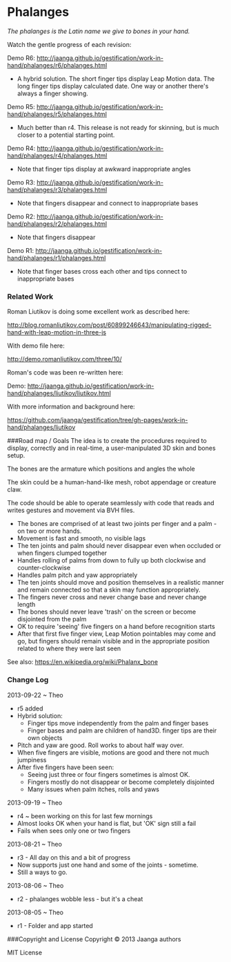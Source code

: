 Phalanges
=========
_The phalanges is the Latin name we give to bones in your hand._


Watch the gentle progress of each revision:

Demo R6: http://jaanga.github.io/gestification/work-in-hand/phalanges/r6/phalanges.html  
- A hybrid solution. The short finger tips display Leap Motion data. The long finger tips display calculated date. One way or another there's always a finger showing.

Demo R5: http://jaanga.github.io/gestification/work-in-hand/phalanges/r5/phalanges.html  
- Much better than r4. This release is not ready for skinning, but is much closer to a potential starting point.

Demo R4: http://jaanga.github.io/gestification/work-in-hand/phalanges/r4/phalanges.html  
- Note that finger tips display at awkward inappropriate angles

Demo R3: http://jaanga.github.io/gestification/work-in-hand/phalanges/r3/phalanges.html  
- Note that fingers disappear and connect to inappropriate bases

Demo R2: http://jaanga.github.io/gestification/work-in-hand/phalanges/r2/phalanges.html  
- Note that fingers disappear

Demo R1: http://jaanga.github.io/gestification/work-in-hand/phalanges/r1/phalanges.html  
- Note that finger bases cross each other and tips connect to inappropriate bases


### Related Work
Roman Liutikov is doing some excellent work as described here:

http://blog.romanliutikov.com/post/60899246643/manipulating-rigged-hand-with-leap-motion-in-three-js

With demo file here:

http://demo.romanliutikov.com/three/10/

Roman's code was been re-written here:

Demo: http://jaanga.github.io/gestification/work-in-hand/phalanges/liutikov/liutikov.html

With more information and background here:

https://github.com/jaanga/gestification/tree/gh-pages/work-in-hand/phalanges/liutikov

 
###Road map / Goals
The idea is to create the procedures required to display, correctly and in real-time, a user-manipulated 3D skin and bones setup.

The bones are the armature which positions and angles the whole

The skin could be a human-hand-like mesh, robot appendage or creature claw.

The code should be able to operate seamlessly with code that reads and writes gestures and movement via BVH files.

* The bones are comprised of at least two joints per finger and a palm - on two or more hands.
* Movement is fast and smooth, no visible lags
* The ten joints and palm should never disappear even when occluded or when fingers clumped together
* Handles rolling of palms from down to fully up both clockwise and counter-clockwise
* Handles palm pitch and yaw appropriately 
* The ten joints should move and position themselves in a realistic manner and remain connected so that a skin may function appropriately.
* The fingers never cross and never change base and never change length
* The bones should never leave 'trash' on the screen or become disjointed from the palm
* OK to require 'seeing' five fingers on a hand before recognition starts
* After that first five finger view, Leap Motion pointables may come and go, but fingers should remain visible and in the appropriate position related to where they were last seen


See also: https://en.wikipedia.org/wiki/Phalanx_bone

### Change Log

2013-09-22 ~ Theo
* r5 added
* Hybrid solution: 
	* Finger tips move independently from the palm and finger bases
	* Finger bases and palm are children of hand3D. finger tips are their own objects
* Pitch and yaw are good. Roll works to about half way over.
* When five fingers are visible, motions are good and there not much jumpiness
* After five fingers have been seen:
	* Seeing just three or four fingers sometimes is almost OK.
	* Fingers mostly do not disappear or become completely disjointed
	* Many issues when palm itches, rolls and yaws
 
2013-09-19 ~ Theo
* r4 ~ been working on this for last few mornings
* Almost looks OK when your hand is flat, but 'OK' sign still a fail
* Fails when sees only one or two fingers

2013-08-21 ~ Theo
* r3 - All day on this and a bit of progress
* Now supports just one hand and some of the joints - sometime.
* Still a ways to go.

2013-08-06 ~ Theo
* r2 - phalanges wobble less - but it's a cheat

2013-08-05 ~ Theo
* r1 - Folder and app started


###Copyright and License
Copyright &copy; 2013 Jaanga authors

MIT License